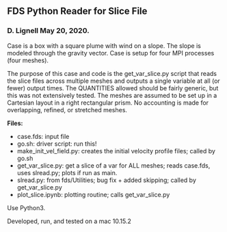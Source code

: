 ## FDS Python Reader for Slice File

### D. Lignell May 20, 2020.

Case is a box with a square plume with wind on a slope. 
The slope is modeled through the gravity vector.
Case is setup for four MPI processes (four meshes).

The purpose of this case and code is the get_var_slice.py script that reads the
slice files across multiple meshes and outputs a single variable at all (or fewer) output times.
The QUANTITIES allowed should be fairly generic, but this was not extensively tested.
The meshes are assumed to be set up in a Cartesian layout in a right rectangular prism.
No accounting is made for overlapping, refined, or stretched meshes.

**Files:**
* case.fds:               input file
* go.sh:                  driver script: run this!
* make_init_vel_field.py: creates the initial velocity profile files; called by go.sh
* get_var_slice.py:       get a slice of a var for ALL meshes; reads case.fds, uses slread.py; plots if run as main.
* slread.py:              from fds/Utilities; bug fix + added skipping; called by get_var_slice.py
* plot_slice.ipynb:       plotting routine; calls get_var_slice.py

Use Python3.

Developed, run, and tested on a mac 10.15.2
